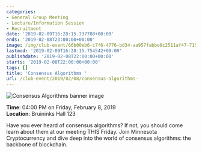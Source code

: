 ```yaml
---
categories:
- General Group Meeting
- Lecture/Information Session
- Recruitment
date: '2019-02-09T16:28:15.737708+00:00'
ends: '2019-02-08T23:00:00+00:00'
image: /img/club-event/66b00eb6-c7f6-4776-bd34-aa957fabbe0c2511af47-715d-4127-83ce-75c042a6fa38.png
lastmod: '2019-02-09T16:28:15.754542+00:00'
publishdate: '2019-02-08T22:00:00+00:00'
starts: '2019-02-08T22:00:00+00:00'
tags: []
title: 'Consensus Algorithms '
url: /club-event/2019/02/08/consensus-algorithms-
---
```


<img src="/img/club-event/66b00eb6-c7f6-4776-bd34-aa957fabbe0c2511af47-715d-4127-83ce-75c042a6fa38.png" alt="Consensus Algorithms  banner image" /><br>
    <p class="eventInfo">
        <strong>Time</strong>: 04:00 PM on Friday, February  8, 2019<br>
        <strong>Location</strong>: Bruininks Hall 123
    </p>
    <p>Have you ever heard of consensus algorithms? If not, you should come learn about them at our meeting THIS Friday. Join Minnesota Cryptocurrency and dive deep into the world of consensus algorithms: the backbone of blockchain.</p>
